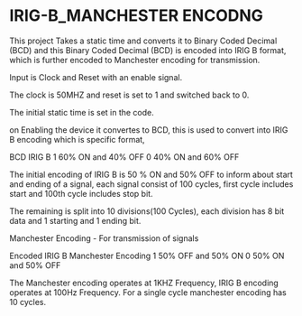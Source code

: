 # IRIG-B_MANCHESTER ENCODNG
This project Takes a static time and converts it to Binary Coded Decimal (BCD) and this Binary Coded Decimal (BCD) is encoded into IRIG B format, which is further encoded to Manchester encoding for transmission.

Input is Clock and Reset with an enable signal.

The clock is 50MHZ and reset is set to 1 and switched back to 0.

The initial static time is set in the code.

on Enabling the device it convertes to BCD, this is used to convert into IRIG B encoding which is specific format, 

BCD               IRIG B
1             60% ON and 40% OFF
0             40% ON and 60% OFF

The initial encoding of IRIG B is 50 % ON and 50% OFF to inform about start and ending of a signal, each signal consist of 100 cycles, 
first cycle includes start and 100th cycle includes stop bit.

The remaining is split into 10 divisions(100 Cycles), each division has 8 bit data and 1 starting and 1 ending bit.

Manchester Encoding - For transmission of signals

Encoded IRIG B            Manchester Encoding
1                          50% OFF and 50% ON
0                          50% ON and 50% OFF

The Manchester encoding operates at 1KHZ Frequency, IRIG B encoding operates at 100Hz Frequency.
For a single cycle manchester encoding has 10 cycles.
